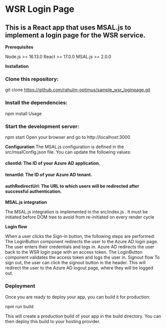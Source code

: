# WSR Login Page

## This is a React app that uses MSAL.js to implement a login page for the WSR service.

**Prerequisites**

Node.js >= 16.13.0
React >= 17.0.0
MSAL.js >= 2.0.0

**Installation**

### Clone this repository:

git clone https://github.com/rahulm-optimus/sample_wsr_loginpage.git

### Install the dependencies:

npm install
Usage

### Start the development server:
npm start
Open your browser and go to http://localhost:3000

**Configuration**
The MSAL.js configuration is defined in the src/msalConfig.json file. You can update the following values:

#### clientId: The ID of your Azure AD application.
#### tenantId: The ID of your Azure AD tenant.
#### authRedirectUrl: The URL to which users will be redirected after successful authentication.

**MSAL.js integration**

The MSAL.js integration is implemented in the src/index.js . It must be initiated before DOM tree to avoid from re-initiated on every render cycle

**Login flow**

When a user clicks the Sign-in button, the following steps are performed:
The LoginButton component redirects the user to the Azure AD login page.
The user enters their credentials and logs in.
Azure AD redirects the user back to the WSR login page with an access token.
The LoginButton component validates the access token and logs the user in.
Signout flow
To sign out, the user can click the signout button in the header. This will redirect the user to the Azure AD logout page, where they will be logged out.

### Deployment

Once you are ready to deploy your app, you can build it for production:

npm run build

This will create a production build of your app in the build directory. You can then deploy this build to your hosting provider.